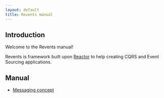 ```yaml
---
layout: default
title: Revents manual
---
```


## Introduction

Welcome to the Revents manual!

Revents is framework built upon [Reactor](https://projectreactor.io/) to help creating CQRS and Event Sourcing applications.

## Manual

 - [Messaging concept](messaging-concept)
